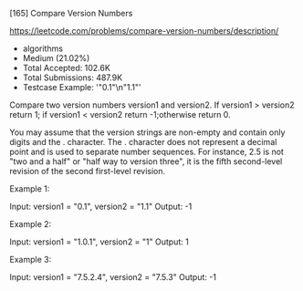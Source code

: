 [165] Compare Version Numbers  

https://leetcode.com/problems/compare-version-numbers/description/

* algorithms
* Medium (21.02%)
* Total Accepted:    102.6K
* Total Submissions: 487.9K
* Testcase Example:  '"0.1"\n"1.1"'

Compare two version numbers version1 and version2.
If version1 > version2 return 1; if version1 < version2 return -1;otherwise return 0.

You may assume that the version strings are non-empty and contain only digits and the . character.
The . character does not represent a decimal point and is used to separate number sequences.
For instance, 2.5 is not "two and a half" or "half way to version three", it is the fifth second-level revision of the second first-level revision.

Example 1:


Input: version1 = "0.1", version2 = "1.1"
Output: -1

Example 2:


Input: version1 = "1.0.1", version2 = "1"
Output: 1

Example 3:


Input: version1 = "7.5.2.4", version2 = "7.5.3"
Output: -1

